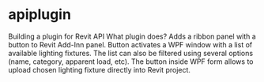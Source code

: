 # apiplugin
Building a plugin for Revit API
What plugin does?
Adds a ribbon panel with a button to Revit Add-Inn panel.
Button activates a WPF window with a list of available lighting fixtures.
The list can also be filtered using several options (name, category, apparent load, etc).
The button inside WPF form allows to upload chosen lighting fixture directly into Revit project.

